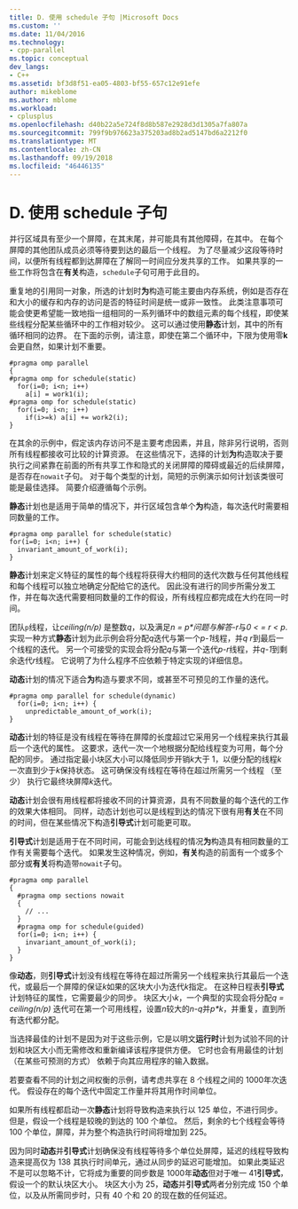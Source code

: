 ```yaml
---
title: D. 使用 schedule 子句 |Microsoft Docs
ms.custom: ''
ms.date: 11/04/2016
ms.technology:
- cpp-parallel
ms.topic: conceptual
dev_langs:
- C++
ms.assetid: bf3d8f51-ea05-4803-bf55-657c12e91efe
author: mikeblome
ms.author: mblome
ms.workload:
- cplusplus
ms.openlocfilehash: d40b22a5e724f8d8b587e2928d3d1305a7fa807a
ms.sourcegitcommit: 799f9b976623a375203ad8b2ad5147bd6a2212f0
ms.translationtype: MT
ms.contentlocale: zh-CN
ms.lasthandoff: 09/19/2018
ms.locfileid: "46446135"
---
```

# <a name="d-using-the-schedule-clause"></a>D. 使用 schedule 子句

并行区域具有至少一个屏障，在其末尾，并可能具有其他障碍，在其中。 在每个屏障的其他团队成员必须等待要到达的最后一个线程。 为了尽量减少这段等待时间，以便所有线程都到达屏障在了解同一时间应分发共享的工作。 如果共享的一些工作将包含在**有关**构造，`schedule`子句可用于此目的。

重复地的引用同一对象，所选的计划时**为**构造可能主要由内存系统，例如是否存在和大小的缓存和内存的访问是否的特征时间是统一或非一致性。 此类注意事项可能会使更希望能一致地指一组相同的一系列循环中的数组元素的每个线程，即使某些线程分配某些循环中的工作相对较少。 这可以通过使用**静态**计划，其中的所有循环相同的边界。 在下面的示例，请注意，即使在第二个循环中，下限为使用零**k**会更自然，如果计划不重要。

```
#pragma omp parallel
{
#pragma omp for schedule(static)
  for(i=0; i<n; i++)
    a[i] = work1(i);
#pragma omp for schedule(static)
  for(i=0; i<n; i++)
    if(i>=k) a[i] += work2(i);
}
```

在其余的示例中，假定该内存访问不是主要考虑因素，并且，除非另行说明，否则所有线程都接收可比较的计算资源。 在这些情况下，选择的计划**为**构造取决于要执行之间紧靠在前面的所有共享工作和隐式的关闭屏障的障碍或最近的后续屏障，是否存在`nowait`子句。 对于每个类型的计划，简短的示例演示如何计划该类很可能是最佳选择。 简要介绍遵循每个示例。

**静态**计划也是适用于简单的情况下，并行区域包含单个**为**构造，每次迭代时需要相同数量的工作。

```
#pragma omp parallel for schedule(static)
for(i=0; i<n; i++) {
  invariant_amount_of_work(i);
}
```

**静态**计划来定义特征的属性的每个线程将获得大约相同的迭代次数与任何其他线程和每个线程可以独立地确定分配给它的迭代。 因此没有进行的同步所需分发工作，并在每次迭代需要相同数量的工作的假设，所有线程应都完成在大约在同一时间。

团队`p`线程，让*ceiling(n/p)* 是整数*q*，以及满足*n = p\*问题与解答-r*与*0 < = r < p*. 实现一种方式**静态**计划为此示例会将分配*q*迭代与第一个*p-1*线程，并*q r*到最后一个线程的迭代。  另一个可接受的实现会将分配*q*与第一个迭代*p-r*线程，并*q-1*到剩余迭代*r*线程。 它说明了为什么程序不应依赖于特定实现的详细信息。

**动态**计划的情况下适合**为**构造与要求不同，或甚至不可预见的工作量的迭代。

```
#pragma omp parallel for schedule(dynamic)
  for(i=0; i<n; i++) {
    unpredictable_amount_of_work(i);
}
```

**动态**计划的特征是没有线程在等待在屏障的长度超过它采用另一个线程来执行其最后一个迭代的属性。 这要求，迭代一次一个地根据分配给线程变为可用，每个分配的同步。 通过指定最小块区大小可以降低同步开销*k*大于 1，以便分配的线程*k*一次直到少于*k*保持状态。 这可确保没有线程在等待在超过所需另一个线程 （至少） 执行它最终块屏障*k*迭代。

**动态**计划会很有用线程都将接收不同的计算资源，具有不同数量的每个迭代的工作的效果大体相同。 同样，动态计划也可以是线程到达的情况下很有用**有关**在不同的时间，但在某些情况下构造**引导式**计划可能更可取。

**引导式**计划是适用于在不同时间，可能会到达线程的情况**为**构造具有相同数量的工作有关需要每个迭代。 如果发生这种情况，例如，**有关**构造的前面有一个或多个部分或**有关**将构造带`nowait`子句。

```
#pragma omp parallel
{
  #pragma omp sections nowait
  {
    // ...
  }
  #pragma omp for schedule(guided)
  for(i=0; i<n; i++) {
    invariant_amount_of_work(i);
  }
}
```

像**动态**，则**引导式**计划没有线程在等待在超过所需另一个线程来执行其最后一个迭代，或最后一个屏障的保证*k*如果的区块大小为迭代*k*指定。 在这种日程表**引导式**计划特征的属性，它需要最少的同步。 块区大小*k*，一个典型的实现会将分配*q = ceiling(n/p)* 迭代可在第一个可用线程，设置*n*较大的*n-q*并*p\*k*，并重复，直到所有迭代都分配。

当选择最佳的计划不是因为对于这些示例，它是以明文**运行时**计划为试验不同的计划和块区大小而无需修改和重新编译该程序提供方便。 它时也会有用最佳的计划 （在某些可预测的方式） 依赖于向其应用程序的输入数据。

若要查看不同的计划之间权衡的示例，请考虑共享在 8 个线程之间的 1000年次迭代。 假设存在的每个迭代中固定工作量并将其用作时间单位。

如果所有线程都启动一次**静态**计划将导致构造来执行以 125 单位，不进行同步。 但是，假设一个线程是较晚的到达的 100 个单位。 然后，剩余的七个线程会等待 100 个单位，屏障，并为整个构造执行时间将增加到 225。

因为同时**动态**并**引导式**计划确保没有线程等待多个单位处屏障，延迟的线程导致构造来提高仅为 138 其执行时间单元，通过从同步的延迟可能增加。 如果此类延迟不是可以忽略不计，它将成为重要的同步数是 1000年**动态**但对于唯一 41**引导式**，假设一个的默认块区大小。 块区大小为 25，**动态**并**引导式**两者分别完成 150 个单位，以及从所需同步时，只有 40 个和 20 的现在数的任何延迟。